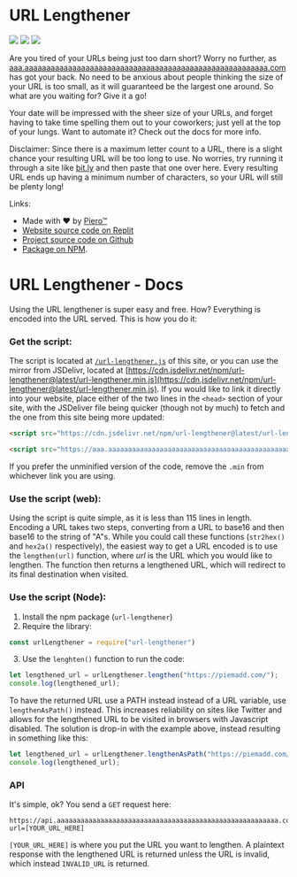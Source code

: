 # URL Lengthener

[![](https://data.jsdelivr.com/v1/package/npm/url-lengthener/badge?.png)](https://www.jsdelivr.com/package/npm/url-lengthener)
[![](https://img.shields.io/bundlephobia/min/url-lengthener?style=flat-square&.png)](https://www.jsdelivr.com/package/npm/url-lengthener)
[![](https://img.shields.io/npm/dm/url-lengthener?style=flat-square&.png)](https://www.jsdelivr.com/package/npm/url-lengthener)

Are you tired of your URLs being just too darn short? Worry no further, as [aaa.aaaaaaaaaaaaaaaaaaaaaaaaaaaaaaaaaaaaaaaaaaaaaaaaaaaaaaaa.com](https://aaa.aaaaaaaaaaaaaaaaaaaaaaaaaaaaaaaaaaaaaaaaaaaaaaaaaaaaaaaa.com/) has got your back. No need to be anxious about people thinking the size of your URL is too small, as it will guaranteed be the largest one around. So what are you waiting for? Give it a go!

Your date will be impressed with the sheer size of your URLs, and forget having to take time spelling them out to your coworkers; just yell at the top of your lungs. Want to automate it? Check out the docs for more info.

Disclaimer: Since there is a maximum letter count to a URL, there is a slight chance your resulting URL will be too long to use. No worries, try running it through a site like [bit.ly](https://bitly.com/) and then paste that one over here. Every resulting URL ends up having a minimum number of characters, so your URL will still be plenty long!

Links:
- Made with ❤️ by [Piero™](https://piemadd.com/)
- [Website source code on Replit](https://replit.com/@piemadd/url-lengthener)
- [Project source code on Github](https://github.com/pieromqwerty/url-lengthener)
- [Package on NPM](https://www.npmjs.com/package/url-lengthener).

# URL Lengthener - Docs

Using the URL lengthener is super easy and free. How? Everything is encoded into the URL served. This is how you do it:

### Get the script:

The script is located at [`/url-lengthener.js`](/url-lengthener.js) of this site, or you can use the mirror from JSDelivr, located at [https://cdn.jsdelivr.net/npm/url-lengthener@latest/url-lengthener.min.js](https://cdn.jsdelivr.net/npm/url-lengthener@latest/url-lengthener.min.js). If you would like to link it directly into your website, place either of the two lines in the `<head>` section of your site, with the JSDeliver file being quicker (though not by much) to fetch and the one from this site being more updated:

```html
<script src="https://cdn.jsdelivr.net/npm/url-lengthener@latest/url-lengthener.min.js"></script>
```
```html
<script src="https://aaa.aaaaaaaaaaaaaaaaaaaaaaaaaaaaaaaaaaaaaaaaaaaaaaaaaaaaaaaa.com/url-lengthener.min.js"></script>
```
If you prefer the unminified version of the code, remove the `.min` from whichever link you are using.

### Use the script (web):

Using the script is quite simple, as it is less than 115 lines in length. Encoding a URL takes two steps, converting from a URL to base16 and then base16 to the string of "A"s. While you could call these functions (`str2hex()` and `hex2a()` respectively), the easiest way to get a URL encoded is to use the `lengthen(url)` function, where _url_ is the URL which you would like to lengthen. The function then returns a lengthened URL, which will redirect to its final destination when visited.

### Use the script (Node):

1. Install the npm package (`url-lengthener`)
2. Require the library:
```js
const urlLengthener = require("url-lengthener")
```
3. Use the `lenghten()` function to run the code:
```js
let lengthened_url = urlLengthener.lengthen("https://piemadd.com/");
console.log(lengthened_url);
```
To have the returned URL use a PATH instead instead of a URL variable, use `lengthenAsPath()` instead. This increases reliability on sites like Twitter and allows for the lengthened URL to be visited in browsers with Javascript disabled. The solution is drop-in with the example above, instead resulting in something like this:
```js
let lengthened_url = urlLengthener.lengthenAsPath("https://piemadd.com/");
console.log(lengthened_url);
```

### API

It's simple, ok? You send a `GET` request here:
```
https://api.aaaaaaaaaaaaaaaaaaaaaaaaaaaaaaaaaaaaaaaaaaaaaaaaaaaaaaaa.com/a?url=[YOUR_URL_HERE]
```

`[YOUR_URL_HERE]` is where you put the URL you want to lengthen. A plaintext response with the lengthened URL is returned unless the URL is invalid, which instead `INVALID_URL` is returned. 